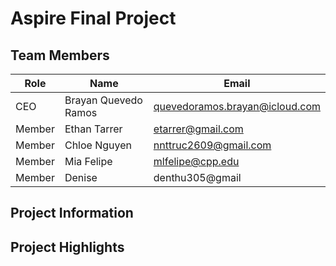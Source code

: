 # Aspire Final Project

## Team Members
| Role   | Name | Email |
| ------ | -------------------- | ------------------------------ | 
| CEO    | Brayan Quevedo Ramos | quevedoramos.brayan@icloud.com |
| Member | Ethan Tarrer         | etarrer@gmail.com              | 
| Member | Chloe Nguyen         | nnttruc2609@gmail.com          | 
| Member | Mia Felipe           | mlfelipe@cpp.edu               |
| Member | Denise               | denthu305@gmail                |

## Project Information

## Project Highlights
